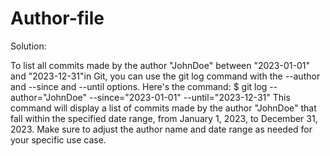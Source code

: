 # Author-file
Solution:

To list all commits made by the author "JohnDoe" between "2023-01-01" and "2023-12-31"in Git,
you can use the git log command with the --author and --since and --until options. Here's the command:
$ git log --author="JohnDoe" --since="2023-01-01" --until="2023-12-31"
This command will display a list of commits made by the author "JohnDoe" that fall within the
specified date range, from January 1, 2023, to December 31, 2023. Make sure to adjust the author
name and date range as needed for your specific use case.
